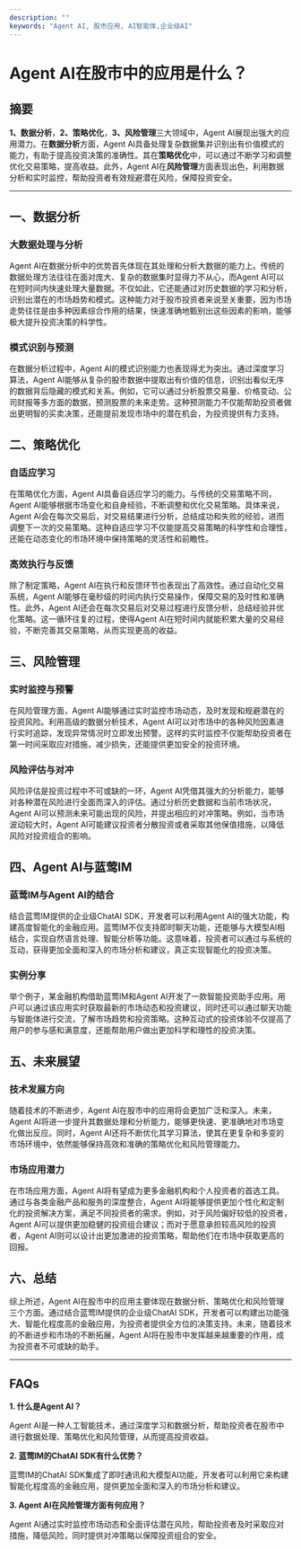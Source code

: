 ```yaml
---
description: ""
keywords: "Agent AI, 股市应用, AI智能体,企业级AI"
---
```

# Agent AI在股市中的应用是什么？

## 摘要

**1、数据分析**，**2、策略优化**，**3、风险管理**三大领域中，Agent AI展现出强大的应用潜力。在**数据分析**方面，Agent AI具备处理复杂数据集并识别出有价值模式的能力，有助于提高投资决策的准确性。其在**策略优化**中，可以通过不断学习和调整优化交易策略，提高收益。此外，Agent AI在**风险管理**方面表现出色，利用数据分析和实时监控，帮助投资者有效规避潜在风险，保障投资安全。

---

## 一、数据分析

### 大数据处理与分析

Agent AI在数据分析中的优势首先体现在其处理和分析大数据的能力上。传统的数据处理方法往往在面对庞大、复杂的数据集时显得力不从心，而Agent AI可以在短时间内快速处理大量数据。不仅如此，它还能通过对历史数据的学习和分析，识别出潜在的市场趋势和模式。这种能力对于股市投资者来说至关重要，因为市场走势往往是由多种因素综合作用的结果，快速准确地甄别出这些因素的影响，能够极大提升投资决策的科学性。

### 模式识别与预测

在数据分析过程中，Agent AI的模式识别能力也表现得尤为突出。通过深度学习算法，Agent AI能够从复杂的股市数据中提取出有价值的信息，识别出看似无序的数据背后隐藏的模式和关系。例如，它可以通过分析股票交易量、价格变动、公司财报等多方面的数据，预测股票的未来走势。这种预测能力不仅能帮助投资者做出更明智的买卖决策，还能提前发现市场中的潜在机会，为投资提供有力支持。

## 二、策略优化

### 自适应学习

在策略优化方面，Agent AI具备自适应学习的能力。与传统的交易策略不同，Agent AI能够根据市场变化和自身经验，不断调整和优化交易策略。具体来说，Agent AI会在每次交易后，对交易结果进行分析，总结成功和失败的经验，进而调整下一次的交易策略。这种自适应学习不仅能提高交易策略的科学性和合理性，还能在动态变化的市场环境中保持策略的灵活性和前瞻性。

### 高效执行与反馈

除了制定策略，Agent AI在执行和反馈环节也表现出了高效性。通过自动化交易系统，Agent AI能够在毫秒级的时间内执行交易操作，保障交易的及时性和准确性。此外，Agent AI还会在每次交易后对交易过程进行反馈分析，总结经验并优化策略。这一循环往复的过程，使得Agent AI在短时间内就能积累大量的交易经验，不断完善其交易策略，从而实现更高的收益。

## 三、风险管理

### 实时监控与预警

在风险管理方面，Agent AI能够通过实时监控市场动态，及时发现和规避潜在的投资风险。利用高级的数据分析技术，Agent AI可以对市场中的各种风险因素进行实时追踪，发现异常情况时立即发出预警。这样的实时监控不仅能帮助投资者在第一时间采取应对措施，减少损失，还能提供更加安全的投资环境。

### 风险评估与对冲

风险评估是投资过程中不可或缺的一环，Agent AI凭借其强大的分析能力，能够对各种潜在风险进行全面而深入的评估。通过分析历史数据和当前市场状况，Agent AI可以预测未来可能出现的风险，并提出相应的对冲策略。例如，当市场波动较大时，Agent AI可能建议投资者分散投资或者采取其他保值措施，以降低风险对投资组合的影响。

## 四、Agent AI与蓝莺IM

### 蓝莺IM与Agent AI的结合

结合蓝莺IM提供的企业级ChatAI SDK，开发者可以利用Agent AI的强大功能，构建高度智能化的金融应用。蓝莺IM不仅支持即时聊天功能，还能够与大模型AI相结合，实现自然语言处理、智能分析等功能。这意味着，投资者可以通过与系统的互动，获得更加全面和深入的市场分析和建议，真正实现智能化的投资决策。

### 实例分享

举个例子，某金融机构借助蓝莺IM和Agent AI开发了一款智能投资助手应用。用户可以通过该应用实时获取最新的市场动态和投资建议，同时还可以通过聊天功能与智能体进行交流，了解市场趋势和投资策略。这种互动式的投资体验不仅提高了用户的参与感和满意度，还能帮助用户做出更加科学和理性的投资决策。

## 五、未来展望

### 技术发展方向

随着技术的不断进步，Agent AI在股市中的应用将会更加广泛和深入。未来，Agent AI将进一步提升其数据处理和分析能力，能够更快速、更准确地对市场变化做出反应。同时，Agent AI还将不断优化其学习算法，使其在更复杂和多变的市场环境中，依然能够保持高效和准确的策略优化和风险管理能力。

### 市场应用潜力

在市场应用方面，Agent AI将有望成为更多金融机构和个人投资者的首选工具。通过与各类金融产品和服务的深度整合，Agent AI将能够提供更加个性化和定制化的投资解决方案，满足不同投资者的需求。例如，对于风险偏好较低的投资者，Agent AI可以提供更加稳健的投资组合建议；而对于愿意承担较高风险的投资者，Agent AI则可以设计出更加激进的投资策略，帮助他们在市场中获取更高的回报。

## 六、总结

综上所述，Agent AI在股市中的应用主要体现在数据分析、策略优化和风险管理三个方面。通过结合蓝莺IM提供的企业级ChatAI SDK，开发者可以构建出功能强大、智能化程度高的金融应用，为投资者提供全方位的决策支持。未来，随着技术的不断进步和市场的不断拓展，Agent AI将在股市中发挥越来越重要的作用，成为投资者不可或缺的助手。

---

## FAQs

**1. 什么是Agent AI？**

Agent AI是一种人工智能技术，通过深度学习和数据分析，帮助投资者在股市中进行数据处理、策略优化和风险管理，从而提高投资收益。

**2. 蓝莺IM的ChatAI SDK有什么优势？**

蓝莺IM的ChatAI SDK集成了即时通讯和大模型AI功能，开发者可以利用它来构建智能化程度高的金融应用，提供更加全面和深入的市场分析和建议。

**3. Agent AI在风险管理方面有何应用？**

Agent AI通过实时监控市场动态和全面评估潜在风险，帮助投资者及时采取应对措施，降低风险，同时提供对冲策略以保障投资组合的安全。
